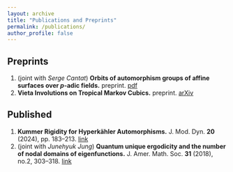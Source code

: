```yaml
---
layout: archive
title: "Publications and Preprints"
permalink: /publications/
author_profile: false
---
```


## Preprints

 1. (joint with *Serge Cantat*) **Orbits of automorphism groups of affine surfaces over $p$-adic fields.** preprint. [pdf](https://perso.univ-rennes1.fr/serge.cantat/Articles/padic.pdf)
 1. **Vieta Involutions on Tropical Markov Cubics.** preprint. [arXiv](https://arxiv.org/abs/2306.11357)

## Published

 1. **Kummer Rigidity for Hyperkähler Automorphisms.** J. Mod. Dyn. **20** (2024), pp. 183–213. [link](https://doi.org/10.3934/jmd.2024005)
 1. (joint with *Junehyuk Jung*) **Quantum unique ergodicity and the number of nodal domains of eigenfunctions.** J. Amer. Math. Soc. **31** (2018), no.2, 303–318. [link](https://doi.org/10.1090/jams/883)
